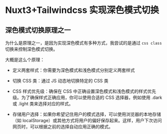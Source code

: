 # Nuxt3+Tailwindcss 实现深色模式切换

## 深色模式切换原理之一

为什么是原理之一，是因为实现深色模式有多种方式，我尝试的是通过 `css class` 切换来控制深色模式切换。

大概是这么个原理：
- 定义两套样式：你需要为深色模式和浅色模式分别定义两套样式
  
- 切换 CSS 类：通过 JS 动态地切换特定的 CSS 类

- CSS 样式优先级：确保在 CSS 中正确设置深色模式和浅色模式的样式优先级。为了确保样式正确应用，你可以使用合适的 CSS 选择器，例如使用 .dark 或 .light 类来选择对应的样式。

- 存储用户选择：如果你希望记住用户的模式选择，可以使用浏览器的本地存储（如 localStorage）或其他方式将用户的偏好保存起来。这样，用户下次访问网页时，可以根据之前的选择自动应用正确的模式。
